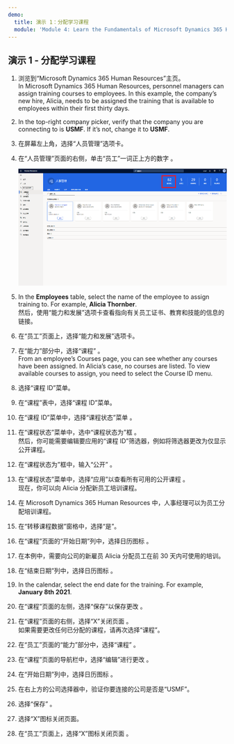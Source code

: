 ```yaml
---
demo:
  title: 演示 1：分配学习课程
  module: 'Module 4: Learn the Fundamentals of Microsoft Dynamics 365 Human Resources'
---
```


## <a name="demo-1---assigning-learning-courses"></a>演示 1 - 分配学习课程

1. 浏览到“Microsoft Dynamics 365 Human Resources”主页。  
    In Microsoft Dynamics 365 Human Resources, personnel managers can assign training courses to employees. In this example, the company’s new hire, Alicia, needs to be assigned the training that is available to employees within their first thirty days.

1. In the top-right company picker, verify that the company you are connecting to is <bpt id="p1">**</bpt>USMF<ept id="p1">**</ept>. If it’s not, change it to <bpt id="p1">**</bpt>USMF<ept id="p1">**</ept>.

1. 在屏幕左上角，选择“人员管理”选项卡。

1. 在“人员管理”页面的右侧，单击“员工”一词正上方的数字 。

    ![突出显示员工编号的“人员管理”页面的屏幕截图。](./media/assigning_learning_courses_1_employee.png)

1. In the <bpt id="p1">**</bpt>Employees<ept id="p1">**</ept> table, select the name of the employee to assign training to. For example, <bpt id="p1">**</bpt>Alicia Thornber<ept id="p1">**</ept>.  
    然后，使用“能力和发展”选项卡查看指向有关员工证书、教育和技能的信息的链接。

1. 在“员工”页面上，选择“能力和发展”选项卡。

1. 在“能力”部分中，选择“课程” 。  
    From an employee’s Courses page, you can see whether any courses have been assigned. In Alicia’s case, no courses are listed. To view available courses to assign, you need to select the Course ID menu.

1. 选择“课程 ID”菜单。

1. 在“课程”表中，选择“课程 ID”菜单。

1. 在“课程 ID”菜单中，选择“课程状态”菜单 。

1. 在“课程状态”菜单中，选中“课程状态为”框 。  
    然后，你可能需要编辑要应用的“课程 ID”筛选器，例如将筛选器更改为仅显示公开课程。

1. 在“课程状态为”框中，输入“公开” 。

1. 在“课程状态”菜单中，选择“应用”以查看所有可用的公开课程 。  
    现在，你可以向 Alicia 分配新员工培训课程。

1. 在 Microsoft Dynamics 365 Human Resources 中，人事经理可以为员工分配培训课程。

1. 在“转移课程数据”窗格中，选择“是”。

1. 在“课程”页面的“开始日期”列中，选择日历图标  。

1. 在本例中，需要向公司的新雇员 Alicia 分配员工在前 30 天内可使用的培训。

1. 在“结束日期”列中，选择日历图标 。

1. In the calendar, select the end date for the training. For example, <bpt id="p1">**</bpt>January 8th 2021<ept id="p1">**</ept>.

1. 在“课程”页面的左侧，选择“保存”以保存更改 。

1. 在“课程”页面的右侧，选择“X”关闭页面 。  
    如果需要更改任何已分配的课程，请再次选择“课程”。

1. 在“员工”页面的“能力”部分中，选择“课程”  。

1. 在“课程”页面的导航栏中，选择“编辑”进行更改 。

1. 在“开始日期”列中，选择日历图标 。

1. 在右上方的公司选择器中，验证你要连接的公司是否是“USMF”。

1. 选择“保存”  。

1. 选择“X”图标关闭页面。

1. 在“员工”页面上，选择“X”图标关闭页面 。

